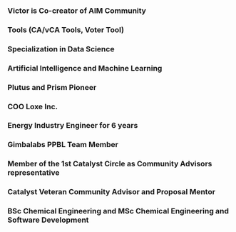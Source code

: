 ### Victor is Co-creator of AIM Community 
### Tools (CA/vCA Tools, Voter Tool)
### Specialization in Data Science
### Artificial Intelligence and Machine Learning
### Plutus and Prism Pioneer 
### COO Loxe Inc.
### Energy Industry Engineer for 6 years
### Gimbalabs PPBL Team Member
### Member of the 1st Catalyst Circle as Community Advisors representative
### Catalyst Veteran Community Advisor and Proposal Mentor
### BSc Chemical Engineering and MSc Chemical Engineering and Software Development


